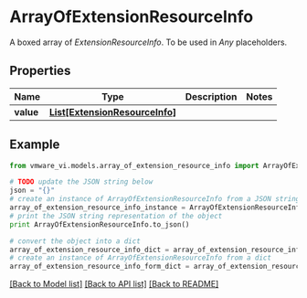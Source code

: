 # ArrayOfExtensionResourceInfo

A boxed array of *ExtensionResourceInfo*. To be used in *Any* placeholders. 

## Properties
Name | Type | Description | Notes
------------ | ------------- | ------------- | -------------
**value** | [**List[ExtensionResourceInfo]**](ExtensionResourceInfo.md) |  | 

## Example

```python
from vmware_vi.models.array_of_extension_resource_info import ArrayOfExtensionResourceInfo

# TODO update the JSON string below
json = "{}"
# create an instance of ArrayOfExtensionResourceInfo from a JSON string
array_of_extension_resource_info_instance = ArrayOfExtensionResourceInfo.from_json(json)
# print the JSON string representation of the object
print ArrayOfExtensionResourceInfo.to_json()

# convert the object into a dict
array_of_extension_resource_info_dict = array_of_extension_resource_info_instance.to_dict()
# create an instance of ArrayOfExtensionResourceInfo from a dict
array_of_extension_resource_info_form_dict = array_of_extension_resource_info.from_dict(array_of_extension_resource_info_dict)
```
[[Back to Model list]](../README.md#documentation-for-models) [[Back to API list]](../README.md#documentation-for-api-endpoints) [[Back to README]](../README.md)


